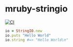 mruby-stringio
===

[![CI](https://github.com/ksss/mruby-stringio/workflows/CI/badge.svg)](https://github.com/ksss/mruby-stringio/actions)


```ruby
io = StringIO.new
io.puts "Hello World"
io.string #=> "Hello World\n"
```
